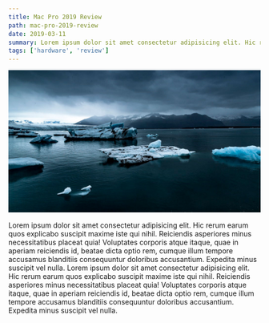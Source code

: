 ```yaml
---
title: Mac Pro 2019 Review
path: mac-pro-2019-review
date: 2019-03-11
summary: Lorem ipsum dolor sit amet consectetur adipisicing elit. Hic rerum earum quos explicabo suscipit maxime iste qui nihil. Reiciendis asperiores minus necessitatibus
tags: ['hardware', 'review']
---
```


![background](./images/blog_bg_3.jpg)

Lorem ipsum dolor sit amet consectetur adipisicing elit. Hic rerum earum quos explicabo suscipit maxime iste qui nihil. Reiciendis asperiores minus necessitatibus placeat quia! Voluptates corporis atque itaque, quae in aperiam reiciendis id, beatae dicta optio rem, cumque illum tempore accusamus blanditiis consequuntur doloribus accusantium. Expedita minus suscipit vel nulla. Lorem ipsum dolor sit amet consectetur adipisicing elit. Hic rerum earum quos explicabo suscipit maxime iste qui nihil. Reiciendis asperiores minus necessitatibus placeat quia! Voluptates corporis atque itaque, quae in aperiam reiciendis id, beatae dicta optio rem, cumque illum tempore accusamus blanditiis consequuntur doloribus accusantium. Expedita minus suscipit vel nulla.
